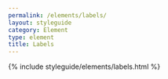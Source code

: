 ```yaml
---
permalink: /elements/labels/
layout: styleguide
category: Element
type: element
title: Labels
---
```


{% include styleguide/elements/labels.html %}

